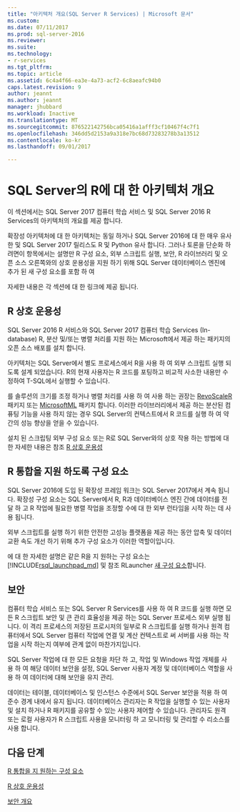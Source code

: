 ```yaml
---
title: "아키텍처 개요(SQL Server R Services) | Microsoft 문서"
ms.custom: 
ms.date: 07/11/2017
ms.prod: sql-server-2016
ms.reviewer: 
ms.suite: 
ms.technology:
- r-services
ms.tgt_pltfrm: 
ms.topic: article
ms.assetid: 6c4a4f66-ea3e-4a73-acf2-6c8aeafc94b0
caps.latest.revision: 9
author: jeannt
ms.author: jeannt
manager: jhubbard
ms.workload: Inactive
ms.translationtype: MT
ms.sourcegitcommit: 876522142756bca05416a1afff3cf10467f4c7f1
ms.openlocfilehash: 346dd5d2153a9a318e7bc68d73283278b3a13512
ms.contentlocale: ko-kr
ms.lasthandoff: 09/01/2017

---
```

# <a name="architecture-overview-for-r-in-sql-server"></a>SQL Server의 R에 대 한 아키텍처 개요

이 섹션에서는 SQL Server 2017 컴퓨터 학습 서비스 및 SQL Server 2016 R Services의 아키텍처의 개요를 제공 합니다.

확장성 아키텍처에 대 한 아키텍처는 동일 하거나 SQL Server 2016에 대 한 매우 유사한 및 SQL Server 2017 릴리스도 R 및 Python 유사 합니다. 그러나 토론을 단순화 하려면이 항목에서는 설명만 R 구성 요소, 외부 스크립트 실행, 보안, R 라이브러리 및 오픈 소스 오른쪽와의 상호 운용성을 지원 하기 위해 SQL Server 데이터베이스 엔진에 추가 된 새 구성 요소를 포함 하 여

자세한 내용은 각 섹션에 대 한 링크에 제공 됩니다.

## <a name="r-interoperability"></a>R 상호 운용성

SQL Server 2016 R 서비스와 SQL Server 2017 컴퓨터 학습 Services (In-database) R, 분산 및/또는 병렬 처리를 지원 하는 Microsoft에서 제공 하는 패키지의 오픈 소스 배포를 설치 합니다.

아키텍처는 SQL Server에서 별도 프로세스에서 R을 사용 하 여 외부 스크립트 실행 되도록 설계 되었습니다. R의 현재 사용자는 R 코드를 포팅하고 비교적 사소한 내용만 수정하여 T-SQL에서 실행할 수 있습니다.

를 솔루션의 크기를 조정 하거나 병렬 처리를 사용 하 여 사용 하는 권장는 [RevoScaleR](https://docs.microsoft.com/r-server/r-reference/revoscaler/revoscaler) 패키지 또는 [MicrosoftML](https://docs.microsoft.com/r-server/r-reference/microsoftml/microsoftml-package) 패키지 합니다. 이러한 라이브러리에서 제공 하는 분산된 컴퓨팅 기능을 사용 하지 않는 경우 SQL Server의 컨텍스트에서 R 코드를 실행 하 여 약간의 성능 향상을 얻을 수 있습니다.

설치 된 스크립팅 외부 구성 요소 또는 R로 SQL Server와의 상호 작용 하는 방법에 대 한 자세한 내용은 참조 [R 상호 운용성](../../advanced-analytics/r/r-interoperability-in-sql-server.md)

## <a name="components-to-support-r-integration"></a>R 통합을 지원 하도록 구성 요소

SQL Server 2016에 도입 된 확장성 프레임 워크는 SQL Server 2017에서 계속 됩니다. 확장성 구성 요소는 SQL Server에서 R, R과 데이터베이스 엔진 간에 데이터를 전달 하 고 R 작업에 필요한 병렬 작업을 조정할 수에 대 한 외부 런타임을 시작 하는 데 사용 됩니다.

외부 스크립트를 실행 하기 위한 안전한 고성능 플랫폼을 제공 하는 동안 압축 및 데이터 교환 속도 개선 하기 위해 추가 구성 요소가 이러한 역할이입니다.

에 대 한 자세한 설명은 같은 R을 지 원하는 구성 요소는 [!INCLUDE[rsql_launchpad_md](../../includes/rsql-launchpad-md.md)] 및 참조 RLauncher [새 구성 요소](../../advanced-analytics/r/new-components-in-sql-server-to-support-r.md)합니다.

## <a name="security"></a>보안

컴퓨터 학습 서비스 또는 SQL Server R Services를 사용 하 여 R 코드를 실행 하면 모든 R 스크립트 보안 및 큰 관리 효율성을 제공 하는 SQL Server 프로세스 외부 실행 됩니다. 이 격리 프로세스의 저장된 프로시저의 일부로 R 스크립트를 실행 하거나 원격 컴퓨터에서 SQL Server 컴퓨터 작업에 연결 및 계산 컨텍스트로 써 서버를 사용 하는 작업을 시작 하는지 여부에 관계 없이 마찬가지입니다.

SQL Server 작업에 대 한 모든 요청을 차단 하 고, 작업 및 Windows 작업 개체를 사용 하 여 해당 데이터 보안을 설정, SQL Server 사용자 계정 및 데이터베이스 역할을 사용 하 여 데이터에 대해 보안을 유지 관리.

데이터는 테이블, 데이터베이스 및 인스턴스 수준에서 SQL Server 보안을 적용 하 여 준수 경계 내에서 유지 됩니다. 데이터베이스 관리자는 R 작업을 실행할 수 있는 사용자 및 설치 하거나 R 패키지를 공유할 수 있는 사용자 제어할 수 있습니다. 관리자도 원격 또는 로컬 사용자가 R 스크립트 사용을 모니터링 하 고 모니터링 및 관리할 수 리소스를 사용 합니다.

## <a name="next-steps"></a>다음 단계

[R 통합을 지 원하는 구성 요소](new-components-in-sql-server-to-support-r.md)

[R 상호 운용성](r-interoperability-in-sql-server.md)

[보안 개요](security-overview-sql-server-r.md)

